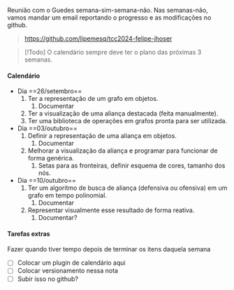 Reunião com o Guedes semana-sim-semana-não. Nas semanas-não, vamos mandar um email reportando o progresso e as modificações no github.
>https://github.com/lipemesq/tcc2024-felipe-jhoser

> [!Todo] O calendário sempre deve ter o plano das próximas 3 semanas.
#### Calendário
- Dia  ==26/setembro==
	1. Ter a representação de um grafo em objetos.
		1. Documentar
	2. Ter a visualização de uma aliança destacada (feita manualmente).
	3. Ter uma biblioteca de operações em grafos pronta para ser utilizada.
- Dia ==03/outubro==
	1. Definir a representação de uma aliança em objetos.
		1. Documentar
	2. Melhorar a visualização da aliança e programar para funcionar de forma genérica.
		1. Setas para as fronteiras, definir esquema de cores, tamanho dos nós.
- Dia ==10/outubro==
	1. Ter um algoritmo de busca de aliança (defensiva ou ofensiva) em um grafo em tempo polinomial.
		1. Documentar
	2. Representar visualmente esse resultado de forma reativa.
		1. Documentar?

#### Tarefas extras
Fazer quando tiver tempo depois de terminar os itens daquela semana

- [ ] Colocar um plugin de calendário aqui
- [ ] Colocar versionamento nessa nota
- [ ] Subir isso no github?
